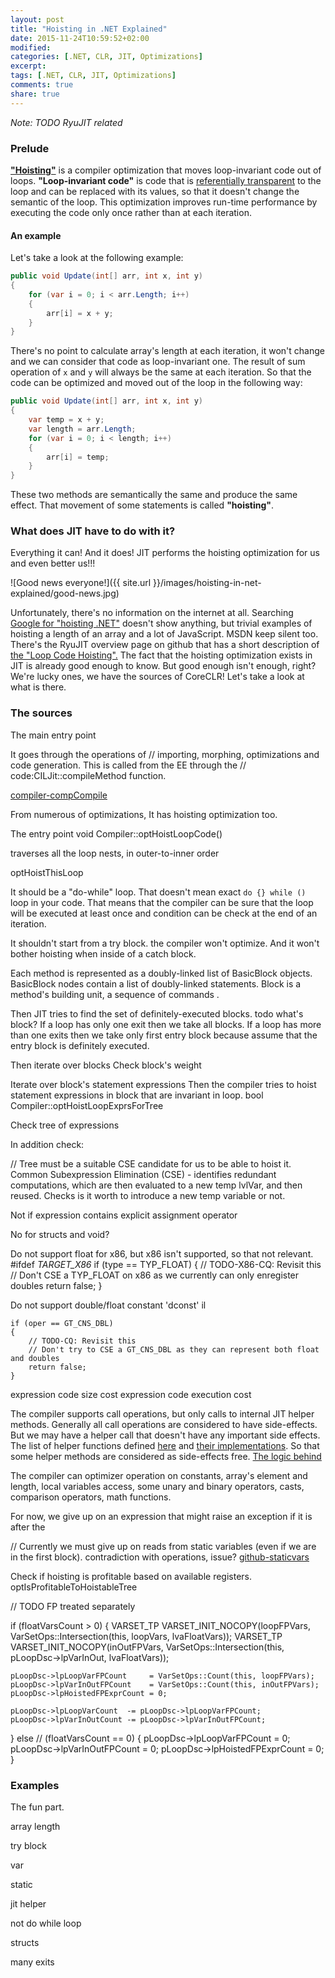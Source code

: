 ```yaml
---
layout: post
title: "Hoisting in .NET Explained"
date: 2015-11-24T10:59:52+02:00
modified:
categories: [.NET, CLR, JIT, Optimizations]
excerpt:
tags: [.NET, CLR, JIT, Optimizations]
comments: true
share: true
---
```


_Note: TODO RyuJIT related_


### Prelude

[__"Hoisting"__][wiki-hoisting] is a compiler optimization that moves loop-invariant code out of loops. __"Loop-invariant code"__ is code that is [referentially transparent][wiki-reftransparency] to the loop and can be replaced with its values, so that it doesn't change the semantic of the loop. This optimization improves run-time performance by executing the code only once rather than at each iteration.

#### An example
Let's take a look at the following example:

```csharp
public void Update(int[] arr, int x, int y)
{
    for (var i = 0; i < arr.Length; i++)
    {
        arr[i] = x + y;
    }
}
```

There's no point to calculate array's length at each iteration, it won't change and we can consider that code as loop-invariant one. The result of sum operation  of `x` and `y` will always be the same at each iteration. So that the code can be optimized and moved out of the loop in the following way:

```csharp
public void Update(int[] arr, int x, int y)
{
    var temp = x + y;
    var length = arr.Length;
    for (var i = 0; i < length; i++)
    {
        arr[i] = temp;
    }
}
```

These two methods are semantically the same and produce the same effect. That movement of some statements is called __"hoisting"__.


### What does JIT have to do with it?

Everything it can! And it does! JIT performs the hoisting optimization for us and even better us!!!


![Good news everyone!]({{ site.url }}/images/hoisting-in-net-explained/good-news.jpg)

Unfortunately, there's no information on the internet at all. Searching [Google for "hoisting .NET"][google-hoisting] doesn't show anything, but trivial examples of hoisting a length of an array and a lot of JavaScript. MSDN keep silent too. There's the RyuJIT overview page on github that has a short description of [the "Loop Code Hoisting".][github-docs-lch]
The fact that the hoisting optimization exists in JIT is already good enough to know. But good enough isn't enough, right? We're lucky ones, we have the sources of CoreCLR! Let's take a look at what is there.


### The sources

The main entry point

It goes through the operations of
// importing, morphing, optimizations and code generation.  This is called from the EE through the
// code:CILJit::compileMethod function.  

[compiler-compCompile]


From numerous of optimizations, It has hoisting optimization too.

The entry point void Compiler::optHoistLoopCode()


traverses all the loop nests, in outer-to-inner order

optHoistThisLoop

It should be a "do-while" loop. That doesn't mean exact `do {} while ()` loop in your code.
That means that the compiler can be sure that the loop will be executed at least once and condition can be check at the end of an iteration.

It shouldn't start from a try block. the compiler won't optimize.
And it won't bother hoisting when inside of a catch block.


Each method is represented as a doubly-linked list of BasicBlock objects.
BasicBlock nodes contain a list of doubly-linked statements.
Block is a method's building unit, a sequence of commands .

Then JIT tries to find the set of definitely-executed blocks. todo what's block?
If a loop has only one exit then we take all blocks.
If a loop has more than one exits then we take only first entry block because assume that the entry block is definitely executed.

Then iterate over blocks
Check block's weight

Iterate over block's statement expressions
Then the compiler tries to hoist statement expressions in block that are invariant in loop.
bool Compiler::optHoistLoopExprsForTree


Check tree of expressions

In addition check:

// Tree must be a suitable CSE candidate for us to be able to hoist it.
Common Subexpression Elimination (CSE) - identifies redundant computations, which are then evaluated to a new temp lvlVar, and then reused.
Checks is it worth to introduce a new temp variable or not.

Not if expression contains explicit assignment operator

No for structs and void?

Do not support float for x86, but x86 isn't supported, so that not relevant.
#ifdef _TARGET_X86_
    if (type == TYP_FLOAT)
    {
        // TODO-X86-CQ: Revisit this
        // Don't CSE a TYP_FLOAT on x86 as we currently can only enregister doubles
        return false;
    }



Do not support double/float constant 'dconst' il

    if (oper == GT_CNS_DBL)
    {
        // TODO-CQ: Revisit this
        // Don't try to CSE a GT_CNS_DBL as they can represent both float and doubles
        return false;
    }



expression code size cost
expression code execution cost



The compiler supports call operations, but only calls to internal JIT helper methods.
Generally all call operations are considered to have side-effects.
But we may have a helper call that doesn't have any important side effects.
The list of helper functions defined [here][github-helpers-list] and [their implementations][github-helpers].
So that some helper methods are considered as side-effects free.
[The logic behind][github-helpers-sideeffect]


The compiler can optimizer operation on constants,
array's element and length, local variables access, some unary and binary operators,
casts, comparison operators, math functions.




 For now, we give up on an expression that might raise an exception if it is after the


 // Currently we must give up on reads from static variables (even if we are in the first block).
 contradiction with operations, issue?
[github-staticvars]

Check if hoisting is profitable based on available registers.
optIsProfitableToHoistableTree


// TODO FP treated separately

if (floatVarsCount > 0)
{
    VARSET_TP VARSET_INIT_NOCOPY(loopFPVars,  VarSetOps::Intersection(this, loopVars, lvaFloatVars));
    VARSET_TP VARSET_INIT_NOCOPY(inOutFPVars, VarSetOps::Intersection(this,  pLoopDsc->lpVarInOut, lvaFloatVars));                                                        

    pLoopDsc->lpLoopVarFPCount     = VarSetOps::Count(this, loopFPVars);
    pLoopDsc->lpVarInOutFPCount    = VarSetOps::Count(this, inOutFPVars);
    pLoopDsc->lpHoistedFPExprCount = 0;

    pLoopDsc->lpLoopVarCount  -= pLoopDsc->lpLoopVarFPCount;
    pLoopDsc->lpVarInOutCount -= pLoopDsc->lpVarInOutFPCount;

}
else // (floatVarsCount == 0)
{
    pLoopDsc->lpLoopVarFPCount     = 0;
    pLoopDsc->lpVarInOutFPCount    = 0;
    pLoopDsc->lpHoistedFPExprCount = 0;
}


### Examples

The fun part.

array length

try block

var

static

jit helper

not do while loop

structs

many exits


  [compiler-compCompile]: https://github.com/dotnet/coreclr/blob/release/1.0.0-rc1/src/jit/compiler.cpp#L2990
  [github-docs-lch]: https://github.com/dotnet/coreclr/blob/release/1.0.0-rc1/Documentation/botr/ryujit-overview.md#loop-invariant-code-hoisting
  [google-hoisting]: https://www.google.com/?q=Hoisting+.NET
  [github-helpers-list]: https://github.com/dotnet/coreclr/blob/release/1.0.0-rc1/src/inc/corinfo.h#L266
  [github-helpers]: https://github.com/dotnet/coreclr/blob/release/1.0.0-rc1/src/vm/jithelpers.cpp
  [github-helpers-sideeffect]: https://github.com/dotnet/coreclr/blob/release/1.0.0-rc1/src/jit/gentree.cpp#L10792
  [github-staticvars]: https://github.com/dotnet/coreclr/issues/2157
  [wiki-hoisting]: https://en.wikipedia.org/wiki/Loop-invariant_code_motion
  [wiki-basicblocks]: https://en.wikipedia.org/wiki/Basic_block
  [wiki-reftransparency]: https://en.wikipedia.org/wiki/Referential_transparency
